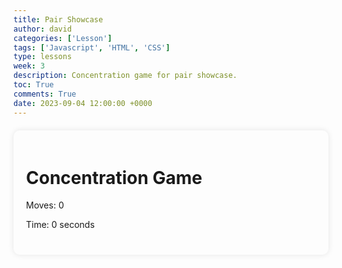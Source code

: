 ```yaml
---
title: Pair Showcase
author: david
categories: ['Lesson']
tags: ['Javascript', 'HTML', 'CSS']
type: lessons
week: 3
description: Concentration game for pair showcase.
toc: True
comments: True
date: 2023-09-04 12:00:00 +0000
---
```



<style>
  .game-container {
      margin: 20px auto;
      padding: 20px;
      border-radius: 10px;
      box-shadow: 0 0 10px rgba(0, 0, 0, 0.1);
  }
  .gameBoard {
      display: grid;
      grid-template-columns: repeat(4, 1fr);
      grid-gap: 10px;
      margin-top: 20px;
  }
  .gameCard {
      width: 100px;
      height: 100px;
      background-color: #eee;
      display: flex;
      justify-content: center;
      align-items: center;
      cursor: pointer;
      border-radius: 5px;
      box-shadow: 0 0 5px rgba(0, 0, 0, 0.3);
      transform: rotateY(180deg);
      transition: transform 0.5s ease;
  }
  .gameCard.flipped {
      background-color: #fff;
  }
  .gameCard img {
    width: 100%;
    height: 100%;
    object-fit: cover;
    border-radius: 0px;
  }
  .gameCard.flipped {
    transform: rotateY(0deg);
  }

  .card-back {
      width: 100%;
      height: 100%;
      background-image: url('/CSA/assets/img/post_images/cardBack.png'); /* Specify the path to your card back image */
      background-size: cover;
      position: absolute;
      backface-visibility: hidden; /* Prevents the back from showing when flipped */
      transition: transform 0.5s ease;
  }

  .gameCard.flipped .card-back {
      transform: rotateY(180deg); /* Rotate the card back when flipped */
  }
</style>

<div class="game-container">
    <h1>Concentration Game</h1>
    <p>Moves: <span id="move-count">0</span></p>
    <p>Time: <span id="timer">0</span> seconds</p>
    <div class="gameBoard" id="gameBoard"></div>
</div>
<script>
  document.addEventListener('DOMContentLoaded', async () => {
      const gameBoard = document.getElementById('gameBoard');
      const moveCount = document.getElementById('move-count');
      const timer = document.getElementById('timer');
      const breeds = await fetchDogs();
      const images = [];

      // Duplicate each image to create pairs
      breeds.forEach(breed => {
          images.push(breed.img);
          images.push(breed.img);
      });

      images.sort(() => Math.random() - 0.5); // Shuffle the images

      let flippedCards = [];
      let moves = 0;
      let pairs = 0;
      let timerInterval;
      let startTime;

      // create the game board
      images.forEach((img, index) => {
        const cardElement = document.createElement('div');
        cardElement.classList.add('gameCard');
        cardElement.dataset.cardIndex = index;
    
        // Create a card back element and add the card back image
        const cardBack = document.createElement('div');
        cardBack.classList.add('card-back');
        cardElement.appendChild(cardBack);
    
        const cardImage = document.createElement('img');
        cardImage.src = img;
        cardElement.appendChild(cardImage);
    
        cardElement.addEventListener('click', flipCard);
        gameBoard.appendChild(cardElement);
      });

      // pulling from rapidapi data
      function fetchDogs() {
          const url = 'https://dog-breeds2.p.rapidapi.com/dog_breeds';
          const options = {
              method: 'GET',
              headers: {
                  'X-RapidAPI-Key': '701410bf7emshbaf1fa99b2e4e5bp1c0ee6jsn8f8f51602e3f',
                  'X-RapidAPI-Host': 'dog-breeds2.p.rapidapi.com',
              },
          };

          return fetch(url, options)
              .then(response => response.json())
              .then(data => {
                const shuffledBreeds = data.slice().sort(() => Math.random() - 0.5); // taking random dogs
                return shuffledBreeds.slice(0, 8); // sending data gathered to frontend
              });
      }

      function flipCard() {
          if (flippedCards.length < 2 && !this.classList.contains('flipped')) {
              this.classList.add('flipped');
              flippedCards.push(this);
              moves++;
              moveCount.textContent = moves;

              if (flippedCards.length === 2) {
                  const card1Index = flippedCards[0].dataset.cardIndex;
                  const card2Index = flippedCards[1].dataset.cardIndex;

                  if (images[card1Index] === images[card2Index]) {
                      pairs++;
                      flippedCards = [];
                  } else {
                      setTimeout(() => {
                          flippedCards.forEach(card => card.classList.remove('flipped'));
                          flippedCards = [];
                      }, 1000);
                  }
              }

              if (pairs === 8) {
                  clearInterval(timerInterval);
                  setTimeout(() => {
                      alert(`Congratulations! You won in ${moves} moves and ${timer.textContent} seconds.`);
                  }, 200);
              }
          }
      }

      function updateTimer() {
          const currentTime = Math.floor((Date.now() - startTime) / 1000);
          timer.textContent = currentTime;
      }

      // Start the timer
      startTime = Date.now();
      timerInterval = setInterval(updateTimer, 1000);
  });


</script>